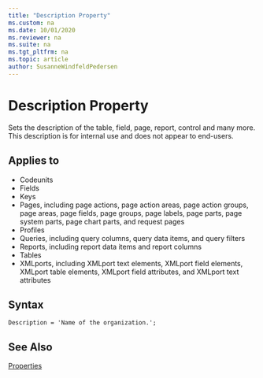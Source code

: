 ```yaml
---
title: "Description Property"
ms.custom: na
ms.date: 10/01/2020
ms.reviewer: na
ms.suite: na
ms.tgt_pltfrm: na
ms.topic: article
author: SusanneWindfeldPedersen
---
```


# Description Property

Sets the description of the table, field, page, report, control and many more. This description is for internal use and does not appear to end-users.  

## Applies to  

- Codeunits
- Fields
- Keys
- Pages, including page actions, page action areas, page action groups, page areas, page fields, page groups, page labels, page parts, page system parts, page chart parts, and request pages
- Profiles
- Queries, including query columns, query data items, and query filters
- Reports, including report data items and report columns
- Tables
- XMLports, including XMLport text elements, XMLport field elements, XMLport table elements, XMLport field attributes, and XMLport text attributes

## Syntax

```AL
Description = 'Name of the organization.';
```

## See Also  

[Properties](devenv-properties.md)  